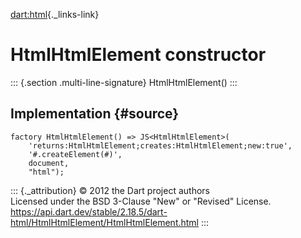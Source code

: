 [dart:html](../../dart-html/dart-html-library){._links-link}

HtmlHtmlElement constructor
===========================

::: {.section .multi-line-signature}
HtmlHtmlElement()
:::

Implementation {#source}
--------------

``` {.language-dart data-language="dart"}
factory HtmlHtmlElement() => JS<HtmlHtmlElement>(
    'returns:HtmlHtmlElement;creates:HtmlHtmlElement;new:true',
    '#.createElement(#)',
    document,
    "html");
```

::: {._attribution}
© 2012 the Dart project authors\
Licensed under the BSD 3-Clause \"New\" or \"Revised\" License.\
<https://api.dart.dev/stable/2.18.5/dart-html/HtmlHtmlElement/HtmlHtmlElement.html>
:::
